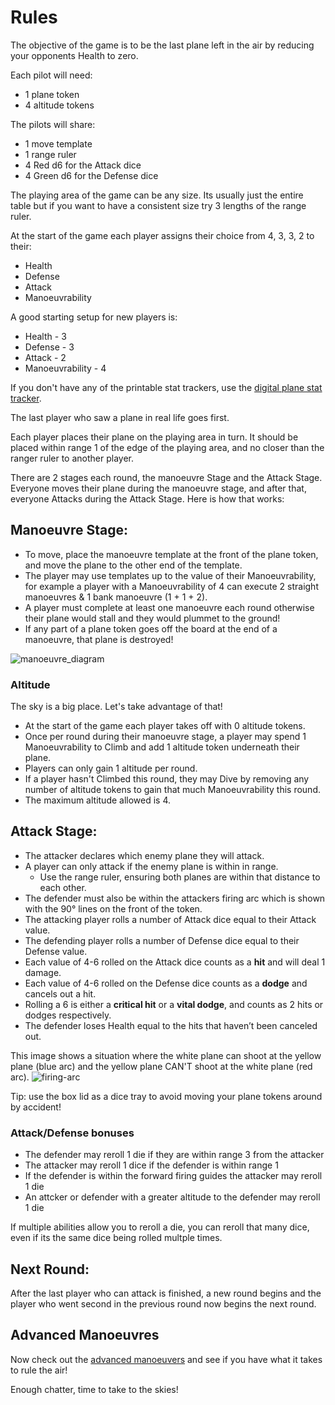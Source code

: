 # Rules

The objective of the game is to be the last plane left in the air by reducing your opponents Health to zero.

Each pilot will need:

- 1 plane token
- 4 altitude tokens

The pilots will share:

- 1 move template
- 1 range ruler
- 4 Red d6 for the Attack dice
- 4 Green d6 for the Defense dice

The playing area of the game can be any size. Its usually just the entire table but if you want to have a consistent size try 3 lengths of the range ruler.

At the start of the game each player assigns their choice from 4, 3, 3, 2 to their:

- Health
- Defense
- Attack
- Manoeuvrability

A good starting setup for new players is:

- Health - 3
- Defense - 3
- Attack - 2
- Manoeuvrability - 4

If you don't have any of the printable stat trackers, use the <a href="https://squadronleader.wollivan.dev/rules/advanced-manoeuvres">digital plane stat tracker</a>.

The last player who saw a plane in real life goes first.

Each player places their plane on the playing area in turn.
It should be placed within range 1 of the edge of the playing area, and no closer than the ranger ruler to another player.

There are 2 stages each round, the manoeuvre Stage and the Attack Stage.
Everyone moves their plane during the manoeuvre stage, and after that, everyone Attacks during the Attack Stage.
Here is how that works:

## Manoeuvre Stage:

- To move, place the manoeuvre template at the front of the plane token, and move the plane to the other end of the template.
- The player may use templates up to the value of their Manoeuvrability, for example a player with a Manoeuvrability of 4 can execute 2 straight manoeuvres & 1 bank manoeuvre (1 + 1 + 2).
- A player must complete at least one manoeuvre each round otherwise their plane would stall and they would plummet to the ground!
- If any part of a plane token goes off the board at the end of a manoeuvre, that plane is destroyed!

![manoeuvre_diagram](https://raw.githubusercontent.com/Wollivan/SquadronLeader/main/Rules/ManoeuvreExamples/manoeuvres.png)

### Altitude

The sky is a big place. Let's take advantage of that!

- At the start of the game each player takes off with 0 altitude tokens.
- Once per round during their manoeuvre stage, a player may spend 1 Manoeuvrability to Climb and add 1 altitude token underneath their plane.
- Players can only gain 1 altitude per round.
- If a player hasn't Climbed this round, they may Dive by removing any number of altitude tokens to gain that much Manoeuvrability this round.
- The maximum altitude allowed is 4.

## Attack Stage:

- The attacker declares which enemy plane they will attack.
- A player can only attack if the enemy plane is within in range.
  - Use the range ruler, ensuring both planes are within that distance to each other.
- The defender must also be within the attackers firing arc which is shown with the 90° lines on the front of the token.
- The attacking player rolls a number of Attack dice equal to their Attack value.
- The defending player rolls a number of Defense dice equal to their Defense value.
- Each value of 4-6 rolled on the Attack dice counts as a **hit** and will deal 1 damage.
- Each value of 4-6 rolled on the Defense dice counts as a **dodge** and cancels out a hit.
- Rolling a 6 is either a **critical hit** or a **vital dodge**, and counts as 2 hits or dodges respectively.
- The defender loses Health equal to the hits that haven’t been canceled out.

This image shows a situation where the white plane can shoot at the yellow plane (blue arc) and the yellow plane CAN'T shoot at the white plane (red arc).
![firing-arc](https://user-images.githubusercontent.com/91621088/167209670-d14cfa27-6109-4bee-8a9e-e8c88d571aa2.jpg)

Tip: use the box lid as a dice tray to avoid moving your plane tokens around by accident!

### Attack/Defense bonuses

- The defender may reroll 1 die if they are within range 3 from the attacker
- The attacker may reroll 1 dice if the defender is within range 1
- If the defender is within the forward firing guides the attacker may reroll 1 die
- An attcker or defender with a greater altitude to the defender may reroll 1 die

If multiple abilities allow you to reroll a die, you can reroll that many dice, even if its the same dice being rolled multple times.

## Next Round:

After the last player who can attack is finished, a new round begins and the player who went second in the previous round now begins the next round.

## Advanced Manoeuvres

Now check out the <a href="https://squadronleader.wollivan.dev/rules/advanced-manoeuvres">advanced manoeuvers</a> and see if you have what it takes to rule the air!

Enough chatter, time to take to the skies!
